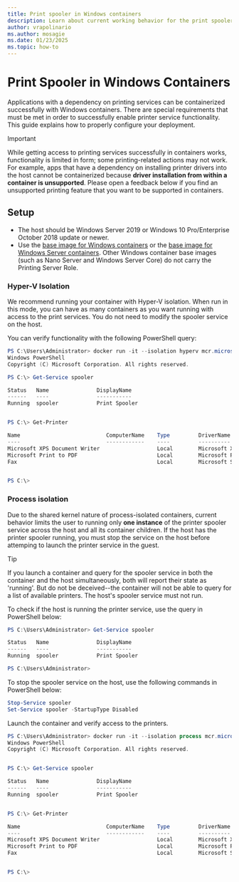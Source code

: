 ```yaml
---
title: Print spooler in Windows containers
description: Learn about current working behavior for the print spooler service in Windows containers.
author: vrapolinario
ms.author: mosagie
ms.date: 01/23/2025
ms.topic: how-to
---
```


# Print Spooler in Windows Containers

Applications with a dependency on printing services can be containerized successfully with Windows containers. There are special requirements that must be met in order to successfully enable printer service functionality. This guide explains how to properly configure your deployment.

> [!IMPORTANT]
> While getting access to printing services successfully in containers works, functionality is limited in form; some printing-related actions may not work. For example, apps that have a dependency on installing printer drivers into the host cannot be containerized because **driver installation from within a container is unsupported**. Please open a feedback below if you find an unsupported printing feature that you want to be supported in containers.

## Setup

- The host should be Windows Server 2019 or Windows 10 Pro/Enterprise October 2018 update or newer.
- Use the [base image for Windows containers](https://mcr.microsoft.com/artifact/mar/windows/about) or the [base image for Windows Server containers](https://mcr.microsoft.com/artifact/mar/windows/server/about). Other Windows container base images (such as Nano Server and Windows Server Core) do not carry the Printing Server Role.

### Hyper-V Isolation

We recommend running your container with Hyper-V isolation. When run in this mode, you can have as many containers as you want running with access to the print services. You do not need to modify the spooler service on the host.

You can verify functionality with the following PowerShell query:

```PowerShell
PS C:\Users\Administrator> docker run -it --isolation hyperv mcr.microsoft.com/windows:1809 powershell.exe
Windows PowerShell
Copyright (C) Microsoft Corporation. All rights reserved.

PS C:\> Get-Service spooler

Status   Name               DisplayName
------   ----               -----------
Running  spooler            Print Spooler


PS C:\> Get-Printer

Name                           ComputerName    Type         DriverName                PortName        Shared   Published
----                           ------------    ----         ----------                --------        ------   --------
Microsoft XPS Document Writer                  Local        Microsoft XPS Document... PORTPROMPT:     False    False
Microsoft Print to PDF                         Local        Microsoft Print To PDF    PORTPROMPT:     False    False
Fax                                            Local        Microsoft Shared Fax D... SHRFAX:         False    False


PS C:\>
```

### Process isolation

Due to the shared kernel nature of process-isolated containers, current behavior limits the user to running only **one instance** of the printer spooler service across the host and all its container children. If the host has the printer spooler running, you must stop the service on the host before attemping to launch the printer service in the guest.

> [!TIP]
> If you launch a container and query for the spooler service in both the container and the host simultaneously, both will report their state as 'running'. But do not be deceived--the container will not be able to query for a list of available printers. The host's spooler service must not run.

To check if the host is running the printer service, use the query in PowerShell below:

```PowerShell
PS C:\Users\Administrator> Get-Service spooler

Status   Name               DisplayName
------   ----               -----------
Running  spooler            Print Spooler

PS C:\Users\Administrator>
```

To stop the spooler service on the host, use the following commands in PowerShell below:

```PowerShell
Stop-Service spooler
Set-Service spooler -StartupType Disabled
```

Launch the container and verify access to the printers.

```PowerShell
PS C:\Users\Administrator> docker run -it --isolation process mcr.microsoft.com/windows:1809 powershell.exe
Windows PowerShell
Copyright (C) Microsoft Corporation. All rights reserved.


PS C:\> Get-Service spooler

Status   Name               DisplayName
------   ----               -----------
Running  spooler            Print Spooler


PS C:\> Get-Printer

Name                           ComputerName    Type         DriverName                PortName        Shared   Published
----                           ------------    ----         ----------                --------        ------   --------
Microsoft XPS Document Writer                  Local        Microsoft XPS Document... PORTPROMPT:     False    False
Microsoft Print to PDF                         Local        Microsoft Print To PDF    PORTPROMPT:     False    False
Fax                                            Local        Microsoft Shared Fax D... SHRFAX:         False    False


PS C:\>
```
